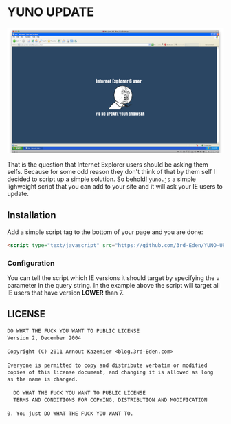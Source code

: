 # YUNO UPDATE

![Y U NO UPDATE?](https://github.com/3rd-Eden/YUNO-UPDATE/raw/master/bin/example.png)

That is the question that Internet Explorer users should be asking them selfs. Because for some odd reason they don't think of that by them self I decided to script up a simple solution. So behold! `yuno.js` a simple lighweight script  that you can add to your site and it will ask your IE users to update. 

## Installation
Add a simple script tag to the bottom of your page and you are done:

```html
<script type="text/javascript" src="https://github.com/3rd-Eden/YUNO-UPDATE/blob/master/lib/yuno.min.js?v=7"></script>
```

### Configuration
You can tell the script which IE versions it should target by specifying the `v` parameter in the query string. In the example above the script will target all IE users that have version **LOWER** than 7.


## LICENSE
    DO WHAT THE FUCK YOU WANT TO PUBLIC LICENSE
    Version 2, December 2004
    
    Copyright (C) 2011 Arnout Kazemier <blog.3rd-Eden.com>
    
    Everyone is permitted to copy and distribute verbatim or modified
    copies of this license document, and changing it is allowed as long
    as the name is changed.
    
      DO WHAT THE FUCK YOU WANT TO PUBLIC LICENSE
      TERMS AND CONDITIONS FOR COPYING, DISTRIBUTION AND MODIFICATION
    
    0. You just DO WHAT THE FUCK YOU WANT TO.